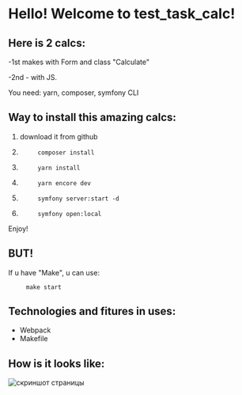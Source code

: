 Hello! Welcome to test_task_calc!
======================
Here is 2 calcs:
--------------
-1st makes with Form and class "Calculate"

-2nd - with JS.

You need: yarn, composer, symfony CLI

Way to install this amazing calcs:
-----
1. download it from github


2.          composer install
3.          yarn install
4.          yarn encore dev
5.          symfony server:start -d
6.          symfony open:local

Enjoy!

BUT!
---
If u have "Make", u can use:

         make start

Technologies and fitures in uses:
----
* Webpack
* Makefile

How is it looks like:
-----
![скриншот страницы](https://i.imgur.com/CkvyGce.png "Выложено на imgur")
